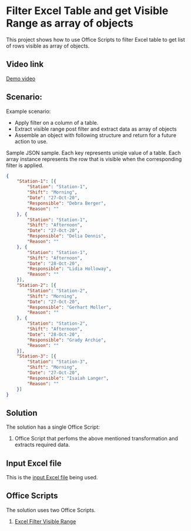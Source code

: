 # Filter Excel Table and get Visible Range as array of objects

This project shows how to use Office Scripts to filter Excel table to get list of rows visible as array of objects. 

## Video link

[Demo video](https://youtu.be/Mv7BrvPq84A)


## Scenario: 

Example scenario:

* Apply filter on a column of a table.
* Extract visible range post filter and extract data as array of objects
* Assemble an object with following structure and return for a future action to use. 

Sample JSON sample. Each key represents uniqie value of a table. Each array instance represents the row that is visible when the corresponding filter is applied. 

```json
{
	"Station-1": [{
		"Station": "Station-1",
		"Shift": "Morning",
		"Date": "27-Oct-20",
		"Responsible": "Debra Berger",
		"Reason": ""
	}, {
		"Station": "Station-1",
		"Shift": "Afternoon",
		"Date": "27-Oct-20",
		"Responsible": "Delia Dennis",
		"Reason": ""
	}, {
		"Station": "Station-1",
		"Shift": "Afternoon",
		"Date": "28-Oct-20",
		"Responsible": "Lidia Holloway",
		"Reason": ""
	}],
	"Station-2": [{
		"Station": "Station-2",
		"Shift": "Morning",
		"Date": "27-Oct-20",
		"Responsible": "Gerhart Moller",
		"Reason": ""
	}, {
		"Station": "Station-2",
		"Shift": "Afternoon",
		"Date": "28-Oct-20",
		"Responsible": "Grady Archie",
		"Reason": ""
	}],
	"Station-3": [{
		"Station": "Station-3",
		"Shift": "Morning",
		"Date": "27-Oct-20",
		"Responsible": "Isaiah Langer",
		"Reason": ""
	}]
}
```

## Solution 

The solution has a single Office Script: 

1. Office Script that perfoms the above mentioned transformation and extracts required data. 

## Input Excel file

This is the [input Excel file](Excel-Filter.xlsx) being used. 

## Office Scripts

The solution uses two Office Scripts. 

1. [Excel Filter Visible Range](ExcelFilterVisibleRange.ts)


